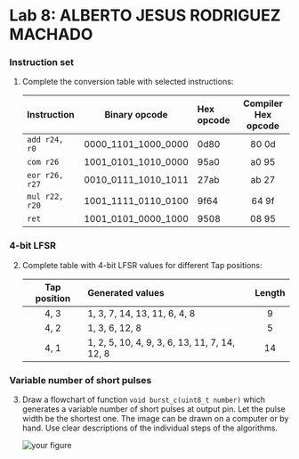 # Lab 8: ALBERTO JESUS RODRIGUEZ MACHADO

### Instruction set

1. Complete the conversion table with selected instructions:

   | **Instruction** | **Binary opcode** | **Hex opcode** | **Compiler Hex opcode** |
   | :-- | :-: | :-- | :-: |
   | `add r24, r0` | 0000_1101_1000_0000 | 0d80 | 80 0d |
   | `com r26` | 1001_0101_1010_0000 | 95a0 | a0 95 |
   | `eor r26, r27` | 0010_0111_1010_1011 | 27ab | ab 27 |
   | `mul r22, r20` | 1001_1111_0110_0100 | 9f64 | 64 9f |
   | `ret` | 1001_0101_0000_1000 | 9508 | 08 95 |

### 4-bit LFSR

2. Complete table with 4-bit LFSR values for different Tap positions:

   | **Tap position** | **Generated values** | **Length** |
   | :-: | :-- | :-: |
   | 4, 3 | 1, 3, 7, 14, 13, 11, 6, 4, 8 | 9 |
   | 4, 2 | 1, 3, 6, 12, 8 | 5 |
   | 4, 1 | 1, 2, 5, 10, 4, 9, 3, 6, 13, 11, 7, 14, 12, 8 | 14 |

### Variable number of short pulses

3. Draw a flowchart of function `void burst_c(uint8_t number)` which generates a variable number of short pulses at output pin. Let the pulse width be the shortest one. The image can be drawn on a computer or by hand. Use clear descriptions of the individual steps of the algorithms.

   ![your figure]()